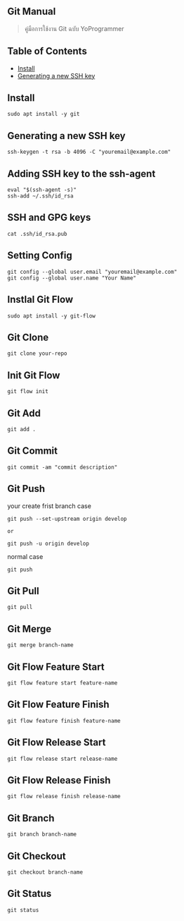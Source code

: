 ## Git Manual
> คู่มือการใช้งาน Git ฉบับ YoProgrammer

## Table of Contents
- [Install](#install)
- [Generating a new SSH key](#generating-a-new-ssh-key)

## Install
```
sudo apt install -y git
```

## Generating a new SSH key
```
ssh-keygen -t rsa -b 4096 -C "youremail@example.com"
```

## Adding SSH key to the ssh-agent
```
eval "$(ssh-agent -s)"
ssh-add ~/.ssh/id_rsa
```

## SSH and GPG keys
```
cat .ssh/id_rsa.pub
```

## Setting Config
```
git config --global user.email "youremail@example.com"
git config --global user.name "Your Name"
```

## Instlal Git Flow
```
sudo apt install -y git-flow
```

## Git Clone
```
git clone your-repo
```

## Init Git Flow
```
git flow init
```

## Git Add
```
git add .
```

## Git Commit
```
git commit -am "commit description"
```

## Git Push
your create frist branch case
```
git push --set-upstream origin develop

or

git push -u origin develop
```
normal case
```
git push
```

## Git Pull
```
git pull
```

## Git Merge
```
git merge branch-name
```

## Git Flow Feature Start
```
git flow feature start feature-name
```

## Git Flow Feature Finish
```
git flow feature finish feature-name
```

## Git Flow Release Start
```
git flow release start release-name
```

## Git Flow Release Finish
```
git flow release finish release-name
```

## Git Branch
```
git branch branch-name
```

## Git Checkout
```
git checkout branch-name
```

## Git Status
```
git status
```